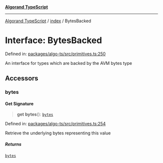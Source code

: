 [**Algorand TypeScript**](../../README.md)

***

[Algorand TypeScript](../../modules.md) / [index](../README.md) / BytesBacked

# Interface: BytesBacked

Defined in: [packages/algo-ts/src/primitives.ts:250](https://github.com/algorandfoundation/puya-ts/blob/main/packages/algo-ts/src/primitives.ts#L250)

An interface for types which are backed by the AVM bytes type

## Accessors

### bytes

#### Get Signature

> **get** **bytes**(): [`bytes`](../type-aliases/bytes.md)

Defined in: [packages/algo-ts/src/primitives.ts:254](https://github.com/algorandfoundation/puya-ts/blob/main/packages/algo-ts/src/primitives.ts#L254)

Retrieve the underlying bytes representing this value

##### Returns

[`bytes`](../type-aliases/bytes.md)
